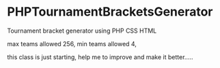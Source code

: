 # PHPTournamentBracketsGenerator
Tournament bracket generator using PHP CSS HTML

max teams allowed 256,
min teams allowed 4,

this class is just starting, help me to improve and make it better.....

